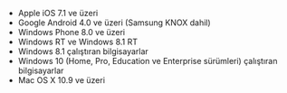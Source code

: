 
  - Apple iOS 7.1 ve üzeri
  - Google Android 4.0 ve üzeri (Samsung KNOX dahil)
  - Windows Phone 8.0 ve üzeri
  - Windows RT ve Windows 8.1 RT
  - Windows 8.1 çalıştıran bilgisayarlar
  - Windows 10 (Home, Pro, Education ve Enterprise sürümleri) çalıştıran bilgisayarlar
  - Mac OS X 10.9 ve üzeri


<!--HONumber=May16_HO4-->


